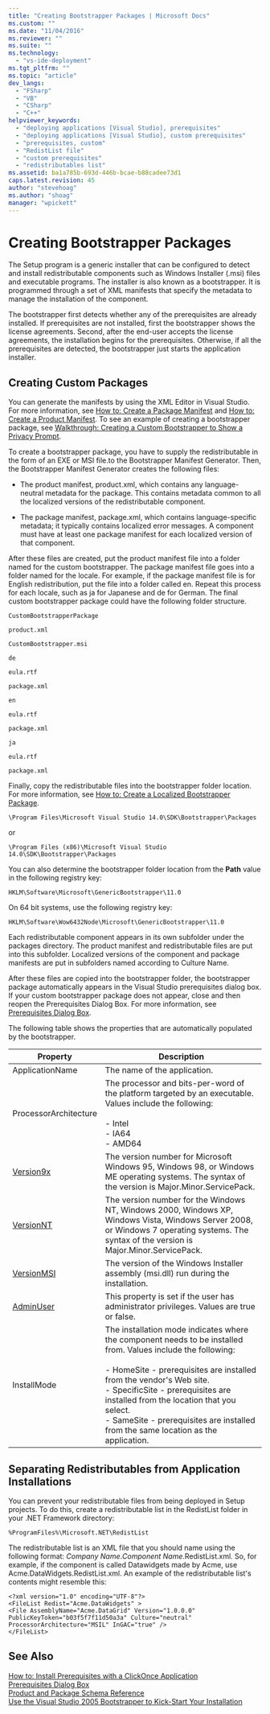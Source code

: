 ```yaml
---
title: "Creating Bootstrapper Packages | Microsoft Docs"
ms.custom: ""
ms.date: "11/04/2016"
ms.reviewer: ""
ms.suite: ""
ms.technology: 
  - "vs-ide-deployment"
ms.tgt_pltfrm: ""
ms.topic: "article"
dev_langs: 
  - "FSharp"
  - "VB"
  - "CSharp"
  - "C++"
helpviewer_keywords: 
  - "deploying applications [Visual Studio], prerequisites"
  - "deploying applications [Visual Studio], custom prerequisites"
  - "prerequisites, custom"
  - "RedistList file"
  - "custom prerequisites"
  - "redistributables list"
ms.assetid: ba1a785b-693d-446b-bcae-b88cadee73d1
caps.latest.revision: 45
author: "stevehoag"
ms.author: "shoag"
manager: "wpickett"
---
```

# Creating Bootstrapper Packages
The Setup program is a generic installer that can be configured to detect and install redistributable components such as Windows Installer (.msi) files and executable programs. The installer is also known as a bootstrapper. It is programmed through a set of XML manifests that specify the metadata to manage the installation of the component.  
  
 The bootstrapper first detects whether any of the prerequisites are already installed. If prerequisites are not installed, first the bootstrapper shows the license agreements. Second, after the end-user accepts the license agreements, the installation begins for the prerequisites. Otherwise, if all the prerequisites are detected, the bootstrapper just starts the application installer.  
  
## Creating Custom Packages  
 You can generate the manifests by using the XML Editor in Visual Studio. For more information, see [How to: Create a Package Manifest](../deployment/how-to-create-a-package-manifest.md) and [How to: Create a Product Manifest](../deployment/how-to-create-a-product-manifest.md). To see an example of creating a bootstrapper package, see [Walkthrough: Creating a Custom Bootstrapper to Show a Privacy Prompt](../deployment/walkthrough-creating-a-custom-bootstrapper-to-show-a-privacy-prompt.md).  
  
 To create a bootstrapper package, you have to supply the redistributable in the form of an EXE or MSI file.to the Bootstrapper Manifest Generator. Then, the Bootstrapper Manifest Generator creates the following files:  
  
-   The product manifest, product.xml, which contains any language-neutral metadata for the package. This contains metadata common to all the localized versions of the redistributable component.  
  
-   The package manifest, package.xml, which contains language-specific metadata; it typically contains localized error messages. A component must have at least one package manifest for each localized version of that component.  
  
 After these files are created, put the product manifest file into a folder named for the custom bootstrapper. The package manifest file goes into a folder named for the locale. For example, if the package manifest file is for English redistribution, put the file into a folder called en. Repeat this process for each locale, such as ja for Japanese and de for German. The final custom bootstrapper package could have the following folder structure.  
  
 `CustomBootstrapperPackage`  
  
 `product.xml`  
  
 `CustomBootstrapper.msi`  
  
 `de`  
  
 `eula.rtf`  
  
 `package.xml`  
  
 `en`  
  
 `eula.rtf`  
  
 `package.xml`  
  
 `ja`  
  
 `eula.rtf`  
  
 `package.xml`  
  
 Finally, copy the redistributable files into the bootstrapper folder location. For more information, see [How to: Create a Localized Bootstrapper Package](../deployment/how-to-create-a-localized-bootstrapper-package.md).  
  
```  
\Program Files\Microsoft Visual Studio 14.0\SDK\Bootstrapper\Packages  
```  
  
 or  
  
```  
\Program Files (x86)\Microsoft Visual Studio 14.0\SDK\Bootstrapper\Packages  
```  
  
 You can also determine the bootstrapper folder location from the **Path** value in the following registry key:  
  
```  
HKLM\Software\Microsoft\GenericBootstrapper\11.0  
```  
  
 On 64 bit systems, use the following registry key:  
  
```  
HKLM\Software\Wow6432Node\Microsoft\GenericBootstrapper\11.0  
```  
  
 Each redistributable component appears in its own subfolder under the packages directory. The product manifest and redistributable files are put into this subfolder. Localized versions of the component and package manifests are put in subfolders named according to Culture Name.  
  
 After these files are copied into the bootstrapper folder, the bootstrapper package automatically appears in the Visual Studio prerequisites dialog box. If your custom bootstrapper package does not appear, close and then reopen the Prerequisites Dialog Box. For more information, see [Prerequisites Dialog Box](../ide/reference/prerequisites-dialog-box.md).  
  
 The following table shows the properties that are automatically populated by the bootstrapper.  
  
|Property|Description|  
|--------------|-----------------|  
|ApplicationName|The name of the application.|  
|ProcessorArchitecture|The processor and bits-per-word of the platform targeted by an executable. Values include the following:<br /><br /> -   Intel<br />-   IA64<br />-   AMD64|  
|[Version9x](https://msdn.microsoft.com/en-us/library/aa372490\(v=vs.140\).aspx)|The version number for Microsoft Windows 95, Windows 98, or Windows ME operating systems. The syntax of the version is Major.Minor.ServicePack.|  
|[VersionNT](https://msdn.microsoft.com/en-us/library/aa372495\(v=vs.140\).xaspx)|The version number for the Windows NT, Windows 2000, Windows XP, Windows Vista, Windows Server 2008, or Windows 7 operating systems. The syntax of the version is Major.Minor.ServicePack.|  
|[VersionMSI](https://msdn.microsoft.com/en-us/library/aa372493\(v=vs.140\).aspx)|The version of the Windows Installer assembly (msi.dll) run during the installation.|  
|[AdminUser](https://msdn.microsoft.com/en-us/library/aa367545\(v=vs.140\).aspx)|This property is set if the user has administrator privileges. Values are true or false.|  
|InstallMode|The installation mode indicates where the component needs to be installed from. Values include the following:<br /><br /> -   HomeSite - prerequisites are installed from the vendor's Web site.<br />-   SpecificSite - prerequisites are installed from the location that you select.<br />-   SameSite - prerequisites are installed from the same location as the application.|  
  
## Separating Redistributables from Application Installations  
 You can prevent your redistributable files from being deployed in Setup projects. To do this, create a redistributable list in the RedistList folder in your .NET Framework directory:  
  
 `%ProgramFiles%\Microsoft.NET\RedistList`  
  
 The redistributable list is an XML file that you should name using the following format: *Company Name*.*Component Name*.RedistList.xml. So, for example, if the component is called Datawidgets made by Acme, use Acme.DataWidgets.RedistList.xml. An example of the redistributable list's contents might resemble this:  
  
```  
<?xml version="1.0" encoding="UTF-8"?>  
<FileList Redist="Acme.DataWidgets" >  
<File AssemblyName="Acme.DataGrid" Version="1.0.0.0" PublicKeyToken="b03f5f7f11d50a3a" Culture="neutral" ProcessorArchitecture="MSIL" InGAC="true" />  
</FileList>  
```  
  
## See Also  
 [How to: Install Prerequisites with a ClickOnce Application](../deployment/how-to-install-prerequisites-with-a-clickonce-application.md)   
 [Prerequisites Dialog Box](../ide/reference/prerequisites-dialog-box.md)   
 [Product and Package Schema Reference](../deployment/product-and-package-schema-reference.md)   
 [Use the Visual Studio 2005 Bootstrapper to Kick-Start Your Installation](http://go.microsoft.com/fwlink/?LinkId=107537)